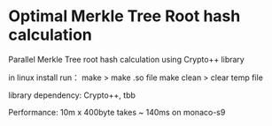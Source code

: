 # Optimal Merkle Tree Root hash calculation
Parallel Merkle Tree root hash calculation using Crypto++ library

in linux install
    run： make          > make .so file
          make clean    > clear temp file 

library dependency:     Crypto++,  tbb        

Performance:  10m x 400byte takes ~ 140ms on monaco-s9

